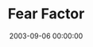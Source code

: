 ---
layout: series
series: "Fear Factor"
permalink: "/fear-factor/"
title: "Fear Factor"
date: 2003-09-06 00:00:00
endDate: 2003-09-27 00:00:00
description: "We live in a culture of fear. Terrorism, West Nile Virus, Christina Aguilera, and the list goes on. Where did all this come from? And is it all bad? Or is there such a thing as good fear? Join us as we look at what God has to say about fear."
src: "http://s3.amazonaws.com/crossroads-media/images/bigscreen.fearfactor.jpg"
---